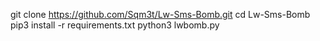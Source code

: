 git clone https://github.com/Sqm3t/Lw-Sms-Bomb.git
cd Lw-Sms-Bomb
pip3 install -r requirements.txt
python3 lwbomb.py
